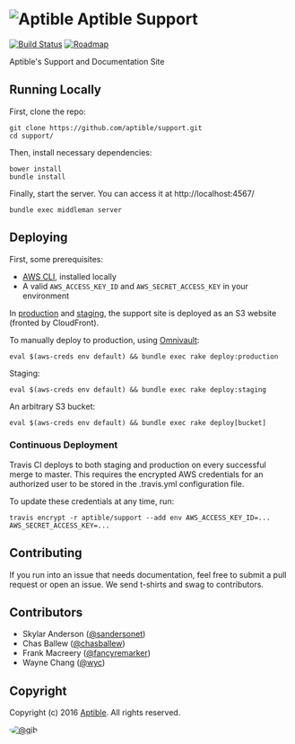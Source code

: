 # ![Aptible](http://aptible-media-assets-manual.s3.amazonaws.com/tiny-github-icon.png) Aptible Support

[![Build Status](https://travis-ci.org/aptible/support.png?branch=master)](https://travis-ci.org/aptible/support)
[![Roadmap](https://badge.waffle.io/aptible/support.svg?label=ready&title=roadmap)](http://waffle.io/aptible/support)

Aptible's Support and Documentation Site

## Running Locally

First, clone the repo:

    git clone https://github.com/aptible/support.git
    cd support/

Then, install necessary dependencies:

    bower install
    bundle install

Finally, start the server. You can access it at http://localhost:4567/

    bundle exec middleman server

## Deploying

First, some prerequisites:

* [AWS CLI](http://aws.amazon.com/cli/), installed locally
* A valid `AWS_ACCESS_KEY_ID` and `AWS_SECRET_ACCESS_KEY` in your environment

In [production](https://support.aptible.com) and [staging](https://support.aptible-staging.com), the support site is deployed as an S3 website (fronted by CloudFront).

To manually deploy to production, using [Omnivault](https://github.com/aptible/omnivault):

    eval $(aws-creds env default) && bundle exec rake deploy:production

Staging:

    eval $(aws-creds env default) && bundle exec rake deploy:staging

An arbitrary S3 bucket:

    eval $(aws-creds env default) && bundle exec rake deploy[bucket]

### Continuous Deployment

Travis CI deploys to both staging and production on every successful merge to master. This requires the encrypted AWS credentials for an authorized user to be stored in the .travis.yml configuration file.

To update these credentials at any time, run:

    travis encrypt -r aptible/support --add env AWS_ACCESS_KEY_ID=... AWS_SECRET_ACCESS_KEY=...

## Contributing

If you run into an issue that needs documentation, feel free to submit a pull request or open an issue. We send t-shirts and swag to contributors.

## Contributors

* Skylar Anderson ([@sandersonet](https://github.com/sandersonet))
* Chas Ballew ([@chasballew](https://github.com/chasballew))
* Frank Macreery ([@fancyremarker](https://github.com/fancyremarker))
* Wayne Chang ([@wyc](https://github.com/wyc))

## Copyright

Copyright (c) 2016 [Aptible](https://www.aptible.com). All rights reserved.

[<img src="https://secure.gravatar.com/avatar/566f0093e212d9b808c0cece8a32480e?s=60" style="border-radius: 50%;" alt="@gib" />](https://github.com/gib)

